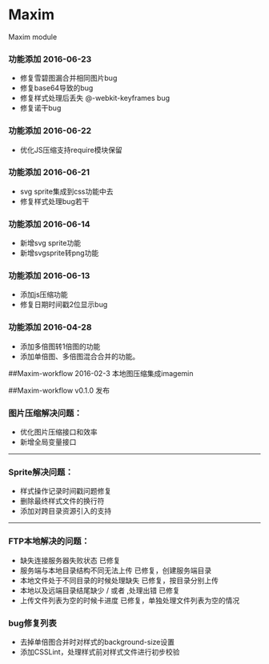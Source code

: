 # Maxim
Maxim module


### 功能添加 2016-06-23
- 修复雪碧图漏合并相同图片bug
- 修复base64导致的bug
- 修复样式处理后丢失 @-webkit-keyframes bug
- 修复诺干bug



### 功能添加 2016-06-22
- 优化JS压缩支持require模块保留

### 功能添加 2016-06-21
- svg sprite集成到css功能中去
- 修复样式处理bug若干



### 功能添加 2016-06-14
- 新增svg sprite功能
- 新增svgsprite转png功能


### 功能添加 2016-06-13
- 添加js压缩功能
- 修复日期时间戳2位显示bug

### 功能添加 2016-04-28
- 添加多倍图转1倍图的功能
- 添加单倍图、多倍图混合合并的功能。


##Maxim-workflow  2016-02-3
本地图压缩集成imagemin


##Maxim-workflow  v0.1.0  发布

### 图片压缩解决问题：
- 优化图片压缩接口和效率
- 新增全局变量接口

----------

### Sprite解决问题：
- 样式操作记录时间戳问题修复
- 删除最终样式文件的换行符
- 添加对跨目录资源引入的支持

----------

### FTP本地解决的问题：
- 缺失连接服务器失败状态  已修复
- 服务端与本地目录结构不同无法上传  已修复，创建服务端目录
- 本地文件处于不同目录的时候处理缺失  已修复，按目录分别上传
- 本地以及远端目录结尾缺少 / 或者 \,处理出错  已修复
- 上传文件列表为空的时候卡进度  已修复，单独处理文件列表为空的情况

### bug修复列表
- 去掉单倍图合并时对样式的background-size设置
- 添加CSSLint，处理样式前对样式文件进行初步校验



